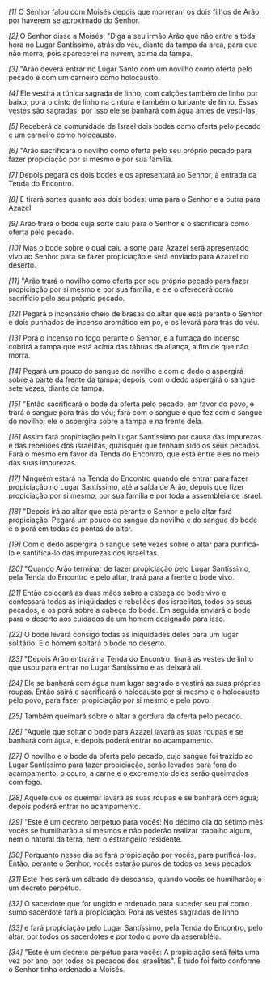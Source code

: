 *[1]* O Senhor falou com Moisés depois que morreram os dois filhos de Arão, por haverem se aproximado do Senhor.

*[2]* O Senhor disse a Moisés: "Diga a seu irmão Arão que não entre a toda hora no Lugar Santíssimo, atrás do véu, diante da tampa da arca, para que não morra; pois aparecerei na nuvem, acima da tampa.

*[3]* "Arão deverá entrar no Lugar Santo com um novilho como oferta pelo pecado e com um carneiro como holocausto.

*[4]* Ele vestirá a túnica sagrada de linho, com calções também de linho por baixo; porá o cinto de linho na cintura e também o turbante de linho. Essas vestes são sagradas; por isso ele se banhará com água antes de vesti-las.

*[5]* Receberá da comunidade de Israel dois bodes como oferta pelo pecado e um carneiro como holocausto.

*[6]* "Arão sacrificará o novilho como oferta pelo seu próprio pecado para fazer propiciação por si mesmo e por sua família.

*[7]* Depois pegará os dois bodes e os apresentará ao Senhor, à entrada da Tenda do Encontro.

*[8]* E tirará sortes quanto aos dois bodes: uma para o Senhor e a outra para Azazel.

*[9]* Arão trará o bode cuja sorte caiu para o Senhor e o sacrificará como oferta pelo pecado.

*[10]* Mas o bode sobre o qual caiu a sorte para Azazel será apresentado vivo ao Senhor para se fazer propiciação e será enviado para Azazel no deserto.

*[11]* "Arão trará o novilho como oferta por seu próprio pecado para fazer propiciação por si mesmo e por sua família, e ele o oferecerá como sacrifício pelo seu próprio pecado.

*[12]* Pegará o incensário cheio de brasas do altar que está perante o Senhor e dois punhados de incenso aromático em pó, e os levará para trás do véu.

*[13]* Porá o incenso no fogo perante o Senhor, e a fumaça do incenso cobrirá a tampa que está acima das tábuas da aliança, a fim de que não morra.

*[14]* Pegará um pouco do sangue do novilho e com o dedo o aspergirá sobre a parte da frente da tampa; depois, com o dedo aspergirá o sangue sete vezes, diante da tampa.

*[15]* "Então sacrificará o bode da oferta pelo pecado, em favor do povo, e trará o sangue para trás do véu; fará com o sangue o que fez com o sangue do novilho; ele o aspergirá sobre a tampa e na frente dela.

*[16]* Assim fará propiciação pelo Lugar Santíssimo por causa das impurezas e das rebeliões dos israelitas, quaisquer que tenham sido os seus pecados. Fará o mesmo em favor da Tenda do Encontro, que está entre eles no meio das suas impurezas.

*[17]* Ninguém estará na Tenda do Encontro quando ele entrar para fazer propiciação no Lugar Santíssimo, até a saída de Arão, depois que fizer propiciação por si mesmo, por sua família e por toda a assembléia de Israel.

*[18]* "Depois irá ao altar que está perante o Senhor e pelo altar fará propiciação. Pegará um pouco do sangue do novilho e do sangue do bode e o porá em todas as pontas do altar.

*[19]* Com o dedo aspergirá o sangue sete vezes sobre o altar para purificá-lo e santificá-lo das impurezas dos israelitas.

*[20]* "Quando Arão terminar de fazer propiciação pelo Lugar Santíssimo, pela Tenda do Encontro e pelo altar, trará para a frente o bode vivo.

*[21]* Então colocará as duas mãos sobre a cabeça do bode vivo e confessará todas as iniqüidades e rebeliões dos israelitas, todos os seus pecados, e os porá sobre a cabeça do bode. Em seguida enviará o bode para o deserto aos cuidados de um homem designado para isso.

*[22]* O bode levará consigo todas as iniqüidades deles para um lugar solitário. E o homem soltará o bode no deserto.

*[23]* "Depois Arão entrará na Tenda do Encontro, tirará as vestes de linho que usou para entrar no Lugar Santíssimo e as deixará ali.

*[24]* Ele se banhará com água num lugar sagrado e vestirá as suas próprias roupas. Então sairá e sacrificará o holocausto por si mesmo e o holocausto pelo povo, para fazer propiciação por si mesmo e pelo povo.

*[25]* Também queimará sobre o altar a gordura da oferta pelo pecado.

*[26]* "Aquele que soltar o bode para Azazel lavará as suas roupas e se banhará com água, e depois poderá entrar no acampamento.

*[27]* O novilho e o bode da oferta pelo pecado, cujo sangue foi trazido ao Lugar Santíssimo para fazer propiciação, serão levados para fora do acampamento; o couro, a carne e o excremento deles serão queimados com fogo.

*[28]* Aquele que os queimar lavará as suas roupas e se banhará com água; depois poderá entrar no acampamento.

*[29]* "Este é um decreto perpétuo para vocês: No décimo dia do sétimo mês vocês se humilharão a si mesmos e não poderão realizar trabalho algum, nem o natural da terra, nem o estrangeiro residente.

*[30]* Porquanto nesse dia se fará propiciação por vocês, para purificá-los. Então, perante o Senhor, vocês estarão puros de todos os seus pecados.

*[31]* Este lhes será um sábado de descanso, quando vocês se humilharão; é um decreto perpétuo.

*[32]* O sacerdote que for ungido e ordenado para suceder seu pai como sumo sacerdote fará a propiciação. Porá as vestes sagradas de linho

*[33]* e fará propiciação pelo Lugar Santíssimo, pela Tenda do Encontro, pelo altar, por todos os sacerdotes e por todo o povo da assembléia.

*[34]* "Este é um decreto perpétuo para vocês: A propiciação será feita uma vez por ano, por todos os pecados dos israelitas". E tudo foi feito conforme o Senhor tinha ordenado a Moisés.

